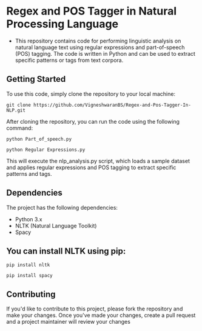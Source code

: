 # Regex and POS Tagger in Natural Processing Language
- This repository contains code for performing linguistic analysis on natural language text using regular expressions and part-of-speech (POS) tagging. The code is written in Python and can be used to extract specific patterns or tags from text corpora.

## Getting Started
To use this code, simply clone the repository to your local machine:

```
git clone https://github.com/VigneshwaranBS/Regex-and-Pos-Tagger-In-NLP.git
```

After cloning the repository, you can run the code using the following command:

```
python Part_of_speech.py
```
```
python Regular Expressions.py
```

This will execute the nlp_analysis.py script, which loads a sample dataset and applies regular expressions and POS tagging to extract specific patterns and tags.

## Dependencies
The project has the following dependencies:

- Python 3.x
- NLTK (Natural Language Toolkit)
- Spacy

## You can install NLTK using pip:

 ```
pip install nltk
```
```
pip install spacy
```

## Contributing
If you'd like to contribute to this project, please fork the repository and make your changes. Once you've made your changes, create a pull request and a project maintainer will review your changes
